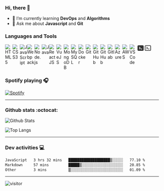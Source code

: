 <h3 align="">Hi, there 👋</h3>

- 🌱 I’m currently learning **DevOps** and **Algorithms**
- 💬 Ask me about **Javascript** and **Git**

### Languages and Tools

<img align="left" alt="HTML5" width="24px" src="https://cdn.jsdelivr.net/gh/devicons/devicon/icons/html5/html5-original.svg" />
<img align="left" alt="CSS3" width="24px" src="https://cdn.jsdelivr.net/gh/devicons/devicon/icons/css3/css3-original.svg" />
<img align="left" alt="JavaScript" width="24px" src="https://cdn.jsdelivr.net/gh/devicons/devicon/icons/javascript/javascript-original.svg" />
<img align="left" alt="Webpack" width="24px" src="https://cdn.jsdelivr.net/gh/devicons/devicon/icons/webpack/webpack-original.svg" />
<img align="left" alt="Node.js" width="24px" src="https://cdn.jsdelivr.net/gh/devicons/devicon/icons/nodejs/nodejs-original.svg" />
<img align="left" alt="Java" width="24px" src="https://cdn.jsdelivr.net/gh/devicons/devicon/icons/java/java-original.svg" />
<img align="left" alt="ReactJS" width="24px" src="https://cdn.jsdelivr.net/gh/devicons/devicon/icons/react/react-original.svg" />
<img align="left" alt="VueJS" width="24px" src="https://cdn.jsdelivr.net/gh/devicons/devicon/icons/vuejs/vuejs-original.svg" />
<img align="left" alt="MongoDB" width="24px" src="https://cdn.jsdelivr.net/gh/devicons/devicon/icons/mongodb/mongodb-original.svg" />
<img align="left" alt="MySQL" width="24px" src="https://cdn.jsdelivr.net/gh/devicons/devicon/icons/mysql/mysql-original.svg" />
<img align="left" alt="Docker" width="24px" src="https://cdn.jsdelivr.net/gh/devicons/devicon/icons/docker/docker-plain.svg" />
<img align="left" alt="Git" width="24px" src="https://cdn.jsdelivr.net/gh/devicons/devicon/icons/git/git-original.svg" />

[<img align="left" alt="GitHub" width="24px" src="https://user-images.githubusercontent.com/3369400/139447912-e0f43f33-6d9f-45f8-be46-2df5bbc91289.png" />](https://github.com/hoyangtsai#gh-dark-mode-only)
[<img align="left" alt="GitHub" width="24px" src="https://user-images.githubusercontent.com/3369400/139448065-39a229ba-4b06-434b-bc67-616e2ed80c8f.png" />](https://github.com/hoyangtsai#gh-light-mode-only)

<img align="left" alt="Gitlab" width="24px" src="https://cdn.jsdelivr.net/gh/devicons/devicon/icons/gitlab/gitlab-original.svg" />
<img align="left" alt="Azure" width="24px" src="https://cdn.jsdelivr.net/gh/devicons/devicon/icons/azure/azure-original.svg" />
<img align="left" alt="AWS" width="24px" src="https://cdn.jsdelivr.net/gh/devicons/devicon/icons/amazonwebservices/amazonwebservices-original.svg" />
<img align="left" alt="VS Code" width="24px" src="https://cdn.jsdelivr.net/gh/devicons/devicon/icons/vscode/vscode-original.svg" />

[<img align="left" alt="GitHub" width="24px" src="/assets/terminal-dark.svg" />](https://github.com/hoyangtsai#gh-dark-mode-only)
[<img align="left" alt="GitHub" width="24px" src="/assets/terminal-light.svg" />](https://github.com/hoyangtsai#gh-light-mode-only)

<br clear="left"/>

### Spotify playing 🎧

[![Spotify](https://spotify-now-playing-hoyangtsai.vercel.app/api/spotify)](https://open.spotify.com/user/11100258299)

-------

### Github stats :octocat:

![Github Stats](https://github-readme-stats-hoyangtsai.vercel.app/api?username=hoyangtsai&count_private=true&show_icons=true&theme=blueberry)

![Top Langs](https://github-readme-stats-hoyangtsai.vercel.app/api/top-langs/?username=hoyangtsai&theme=blueberry&layout=compact&langs_count=8)

-------

### Dev activities :computer:

<!--START_SECTION:waka-->

```text
JavaScript   3 hrs 32 mins   ███████████████████▒░░░░░   77.10 %
Markdown     57 mins         █████▒░░░░░░░░░░░░░░░░░░░   20.85 %
Other        3 mins          ▒░░░░░░░░░░░░░░░░░░░░░░░░   01.09 %
```

<!--END_SECTION:waka-->

-------

<img src="https://visitor-badge.laobi.icu/badge?page_id=hoyangtsai/hoyangtsai" alt="visitor"/>
<!--  ![visitors](https://visitor-badge.glitch.me/badge?page_id=hoyangtsai/hoyangtsai) -->


[twitter]: https://twitter.com/hoyangtsai
[linkedin]: https://linkedin.com/in/hoyangtsai
